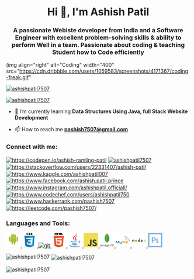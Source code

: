 

<h1 align="center">Hi 👋, I'm Ashish Patil</h1>
<h3 align="center">A passionate Webiste developer from India and a Software Engineer with excellent problem-solving skills & ability to perform Well in a team. Passionate about coding & teaching Student how to Code efficiently</h3>

(img align="right" alt="Coding" width="400" src="https://cdn.dribbble.com/users/1059583/screenshots/4171367/coding-freak.gif"

<p align="left"> <a href="https://github.com/ryo-ma/github-profile-trophy"><img src="https://github-profile-trophy.vercel.app/?username=ashishpatil7507" alt="ashishpatil7507" /></a> </p>

<p align="left"> <a href="https://twitter.com/ashishpatil7507" target="blank"><img src="https://img.shields.io/twitter/follow/ashishpatil7507?logo=twitter&style=for-the-badge" alt="ashishpatil7507" /></a> </p>

- 🌱 I’m currently learning **Data Structures Using Java, full Stack Website Development**

- 📫 How to reach me **pashish7507@gmail.com**

<h3 align="left">Connect with me:</h3>
<p align="left">
<a href="https://codepen.io/https://codepen.io/ashish-ramling-patil" target="blank"><img align="center" src="https://raw.githubusercontent.com/rahuldkjain/github-profile-readme-generator/master/src/images/icons/Social/codepen.svg" alt="https://codepen.io/ashish-ramling-patil" height="30" width="40" /></a>
<a href="https://twitter.com/ashishpatil7507" target="blank"><img align="center" src="https://raw.githubusercontent.com/rahuldkjain/github-profile-readme-generator/master/src/images/icons/Social/twitter.svg" alt="ashishpatil7507" height="30" width="40" /></a>
<a href="https://stackoverflow.com/users/https://stackoverflow.com/users/22331407/ashish-patil" target="blank"><img align="center" src="https://raw.githubusercontent.com/rahuldkjain/github-profile-readme-generator/master/src/images/icons/Social/stack-overflow.svg" alt="https://stackoverflow.com/users/22331407/ashish-patil" height="30" width="40" /></a>
<a href="https://kaggle.com/https://www.kaggle.com/ashishpatil007" target="blank"><img align="center" src="https://raw.githubusercontent.com/rahuldkjain/github-profile-readme-generator/master/src/images/icons/Social/kaggle.svg" alt="https://www.kaggle.com/ashishpatil007" height="30" width="40" /></a>
<a href="https://fb.com/https://www.facebook.com/ashish.patil.prince" target="blank"><img align="center" src="https://raw.githubusercontent.com/rahuldkjain/github-profile-readme-generator/master/src/images/icons/Social/facebook.svg" alt="https://www.facebook.com/ashish.patil.prince" height="30" width="40" /></a>
<a href="https://instagram.com/https://www.instagram.com/ashishpatil.officiall/" target="blank"><img align="center" src="https://raw.githubusercontent.com/rahuldkjain/github-profile-readme-generator/master/src/images/icons/Social/instagram.svg" alt="https://www.instagram.com/ashishpatil.officiall/" height="30" width="40" /></a>
<a href="https://www.codechef.com/users/https://www.codechef.com/users/ashishpatil750" target="blank"><img align="center" src="https://cdn.jsdelivr.net/npm/simple-icons@3.1.0/icons/codechef.svg" alt="https://www.codechef.com/users/ashishpatil750" height="30" width="40" /></a>
<a href="https://www.hackerrank.com/https://www.hackerrank.com/pashish7507" target="blank"><img align="center" src="https://raw.githubusercontent.com/rahuldkjain/github-profile-readme-generator/master/src/images/icons/Social/hackerrank.svg" alt="https://www.hackerrank.com/pashish7507" height="30" width="40" /></a>
<a href="https://www.leetcode.com/https://leetcode.com/pashish7507/" target="blank"><img align="center" src="https://raw.githubusercontent.com/rahuldkjain/github-profile-readme-generator/master/src/images/icons/Social/leet-code.svg" alt="https://leetcode.com/pashish7507/" height="30" width="40" /></a>
</p>

<h3 align="left">Languages and Tools:</h3>
<p align="left"> <a href="https://developer.android.com" target="_blank" rel="noreferrer"> <img src="https://raw.githubusercontent.com/devicons/devicon/master/icons/android/android-original-wordmark.svg" alt="android" width="40" height="40"/> </a> <a href="https://www.w3schools.com/css/" target="_blank" rel="noreferrer"> <img src="https://raw.githubusercontent.com/devicons/devicon/master/icons/css3/css3-original-wordmark.svg" alt="css3" width="40" height="40"/> </a> <a href="https://git-scm.com/" target="_blank" rel="noreferrer"> <img src="https://www.vectorlogo.zone/logos/git-scm/git-scm-icon.svg" alt="git" width="40" height="40"/> </a> <a href="https://www.w3.org/html/" target="_blank" rel="noreferrer"> <img src="https://raw.githubusercontent.com/devicons/devicon/master/icons/html5/html5-original-wordmark.svg" alt="html5" width="40" height="40"/> </a> <a href="https://www.java.com" target="_blank" rel="noreferrer"> <img src="https://raw.githubusercontent.com/devicons/devicon/master/icons/java/java-original.svg" alt="java" width="40" height="40"/> </a> <a href="https://developer.mozilla.org/en-US/docs/Web/JavaScript" target="_blank" rel="noreferrer"> <img src="https://raw.githubusercontent.com/devicons/devicon/master/icons/javascript/javascript-original.svg" alt="javascript" width="40" height="40"/> </a> <a href="https://www.mongodb.com/" target="_blank" rel="noreferrer"> <img src="https://raw.githubusercontent.com/devicons/devicon/master/icons/mongodb/mongodb-original-wordmark.svg" alt="mongodb" width="40" height="40"/> </a> <a href="https://www.mysql.com/" target="_blank" rel="noreferrer"> <img src="https://raw.githubusercontent.com/devicons/devicon/master/icons/mysql/mysql-original-wordmark.svg" alt="mysql" width="40" height="40"/> </a> <a href="https://nodejs.org" target="_blank" rel="noreferrer"> <img src="https://raw.githubusercontent.com/devicons/devicon/master/icons/nodejs/nodejs-original-wordmark.svg" alt="nodejs" width="40" height="40"/> </a> <a href="https://www.photoshop.com/en" target="_blank" rel="noreferrer"> <img src="https://raw.githubusercontent.com/devicons/devicon/master/icons/photoshop/photoshop-line.svg" alt="photoshop" width="40" height="40"/> </a> </p>

<p><img align="left" src="https://github-readme-stats.vercel.app/api/top-langs?username=ashishpatil7507&show_icons=true&locale=en&layout=compact" alt="ashishpatil7507" /></p>

<p>&nbsp;<img align="center" src="https://github-readme-stats.vercel.app/api?username=ashishpatil7507&show_icons=true&locale=en" alt="ashishpatil7507" /></p>

<p><img align="center" src="https://github-readme-streak-stats.herokuapp.com/?user=ashishpatil7507&" alt="ashishpatil7507" /></p>
